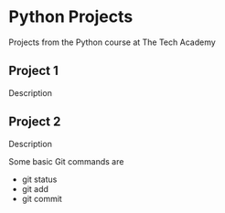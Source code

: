 # Python Projects
Projects from the Python course at The Tech Academy 

## Project 1
Description

## Project 2
Description

Some basic Git commands are
* git status
* git add
* git commit
